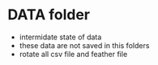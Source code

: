 # DATA folder 
- intermidate state of data
- these data are not saved in this folders 
- rotate all csv file and feather file

